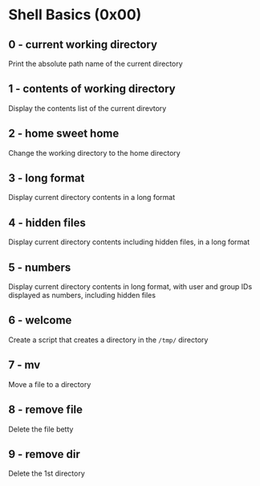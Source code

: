 # Shell Basics (0x00)

## 0 - current working directory 

Print the absolute path name of the current directory

## 1 - contents of working directory

Display the contents list of the current direvtory

## 2 - home sweet home

Change the working directory to the home directory

## 3 - long format

Display current directory contents in a long format

## 4 - hidden files

Display current directory contents including hidden files, in a long format

## 5 - numbers

Display current directory contents in long format, with user and group IDs displayed as numbers, including hidden files

## 6 - welcome

Create a script that creates a directory in the `/tmp/` directory

## 7 - mv

Move a file to a directory

## 8 - remove file

Delete the file betty

## 9 - remove dir

Delete the 1st directory
